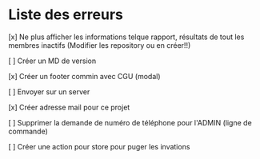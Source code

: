 # Liste des erreurs

[x] Ne plus afficher les informations telque rapport, résultats de tout les membres inactifs (Modifier les repository ou en créer!!)

[ ] Créer un MD de version

[x] Créer un footer commin avec CGU (modal)

[ ] Envoyer sur un server

[x] Créer adresse mail pour ce projet

[ ] Supprimer la demande de numéro de téléphone pour l'ADMIN (ligne de commande)

[ ] Créer une action pour store pour puger les invations


